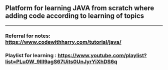 ## Platform for learning JAVA from scratch where adding code according to learning of topics

--------------------------------------
### Referral for notes: https://www.codewithharry.com/tutorial/java/

### Playlist for learning : https://www.youtube.com/playlist?list=PLu0W_9lII9agS67Uits0UnJyrYiXhDS6q